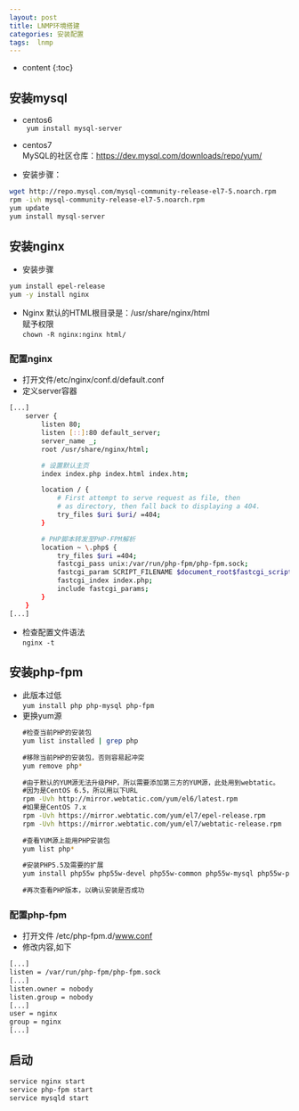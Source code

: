 ```yaml
---
layout: post
title: LNMP环境搭建
categories: 安装配置
tags:  lnmp
---
```


* content
{:toc}


## 安装mysql
- centos6  
` yum install mysql-server`
- centos7  
MySQL的社区仓库：https://dev.mysql.com/downloads/repo/yum/

- 安装步骤：
```bash
wget http://repo.mysql.com/mysql-community-release-el7-5.noarch.rpm
rpm -ivh mysql-community-release-el7-5.noarch.rpm
yum update
yum install mysql-server
```




## 安装nginx  
- 安装步骤
```bash
yum install epel-release
yum -y install nginx
```

- Nginx 默认的HTML根目录是：/usr/share/nginx/html  
赋予权限  
`chown -R nginx:nginx html/`
### 配置nginx
- 打开文件/etc/nginx/conf.d/default.conf
- 定义server容器
```bash
[...]
    server {
        listen 80;
        listen [::]:80 default_server;
        server_name _;
        root /usr/share/nginx/html;

        # 设置默认主页
        index index.php index.html index.htm;

        location / {
            # First attempt to serve request as file, then
            # as directory, then fall back to displaying a 404.
            try_files $uri $uri/ =404;
        }

        # PHP脚本转发至PHP-FPM解析
        location ~ \.php$ {
            try_files $uri =404;
            fastcgi_pass unix:/var/run/php-fpm/php-fpm.sock;
            fastcgi_param SCRIPT_FILENAME $document_root$fastcgi_script_name;
            fastcgi_index index.php;
            include fastcgi_params;
        }
    }
[...]
```
- 检查配置文件语法  
`nginx -t`

## 安装php-fpm
- 此版本过低  
`yum install php php-mysql php-fpm`
- 更换yum源
```bash
　　#检查当前PHP的安装包
　　yum list installed | grep php
　　
　　#移除当前PHP的安装包，否则容易起冲突
　　yum remove php*
　　
　　#由于默认的YUM源无法升级PHP，所以需要添加第三方的YUM源，此处用到webtatic。
　　#因为是CentOS 6.5，所以用以下URL
　　rpm -Uvh http://mirror.webtatic.com/yum/el6/latest.rpm
　　#如果是CentOS 7.x
　　rpm -Uvh https://mirror.webtatic.com/yum/el7/epel-release.rpm
　　rpm -Uvh https://mirror.webtatic.com/yum/el7/webtatic-release.rpm
　　
　　#查看YUM源上能用PHP安装包
　　yum list php*
　　
　　#安装PHP5.5及需要的扩展
　　yum install php55w php55w-devel php55w-common php55w-mysql php55w-pdo php55w-opacache php55w-xml
　　
　　#再次查看PHP版本，以确认安装是否成功
```
### 配置php-fpm
- 打开文件 /etc/php-fpm.d/www.conf
- 修改内容,如下
```bash
[...]
listen = /var/run/php-fpm/php-fpm.sock
[...]
listen.owner = nobody
listen.group = nobody
[...]
user = nginx
group = nginx
[...]
```

## 启动
```bash
service nginx start
service php-fpm start
service mysqld start
```
